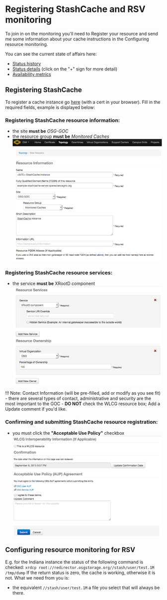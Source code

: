 # Registering StashCache and RSV monitoring

To join in on the monitoring you'll need to Register your resource and send me some information about your cache instructions in the Configuring resource monitoring.

You can see the current state of affairs here:
* [Status history](http://myosg.grid.iu.edu/rgstatushistory/index?downtime_attrs_showpast=&account_type=cumulative_hours&ce_account_type=gip_vo&se_account_type=vo_transfer_volume&bdiitree_type=total_jobs&bdii_object=service&bdii_server=is-osg&start_type=yesterday&start_date=08%2F28%2F2015&end_type=now&end_date=08%2F28%2F2015&rg=on&rg_sel%5B%5D=433&active=on&active_value=1&disable_value=1)
* [Status details](http://myosg.grid.iu.edu/rgcurrentstatus/index?datasource=currentstatus&rg=on&rg_433=on&end_type=now&active=on&active_value=1) (click on the "+" sign for more detail)
* [Availability metrics](http://myosg.grid.iu.edu/rgarmetric/index?downtime_attrs_showpast=&account_type=cumulative_hours&ce_account_type=gip_vo&se_account_type=vo_transfer_volume&bdiitree_type=total_jobs&bdii_object=service&bdii_server=is-osg&start_type=7daysago&start_date=08%2F28%2F2015&end_type=now&end_date=08%2F28%2F2015&rg=on&rg_sel%5B%5D=433&active=on&active_value=1&disable_value=1) 

## Registering StashCache
To register a cache instance go [here](https://oim.grid.iu.edu/oim/resourceedit) (with a cert in your browser). Fill in the required fields, example is displayed below:

### Registering StashCache resource information: 
* the site __must be__ _OSG-GOC_ 
* the resource group __must be__ _Monitored Caches_
![ResourceInfo](../images/resource-info.png)

### Registering StashCache resource services: 
* the service __must be__ XRootD component
![ResourceServices](../images/resource-services.png)

!!! Note: Contact Information (will be pre-filled, add or modify as you see fit) - there are several types of contact, administrative and security are the most important to the GOC - __DO NOT__ check the WLCG resource box; Add a Update comment if you'd like.

### Confirming and submitting StashCache resource registration: 
* you must click the __"Acceptable Use Policy"__ checkbox
![FormConfirm](../images/resource-confirm.png)

## Configuring resource monitoring for RSV
E.g. for the Indiana instance the status of the following command is checked: `xrdcp root://redirector.osgstorage.org//stash/user/test.1M /tmp/dump`
If the return status is zero, the cache is working, otherwise it is not. What we need from you is:
* the equivalent `//stash/user/test.1M` a file you select that will always be there.
